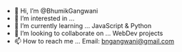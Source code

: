 - 👋 Hi, I’m @BhumikGangwani
- 👀 I’m interested in ... 
- 🌱 I’m currently learning ... JavaScript & Python
- 💞️ I’m looking to collaborate on ... WebDev projects
- 📫 How to reach me ... Email: bngangwani@gmail.com

<!---
BhumikGangwani/BhumikGangwani is a ✨ special ✨ repository because its `README.md` (this file) appears on your GitHub profile.
You can click the Preview link to take a look at your changes.
--->
